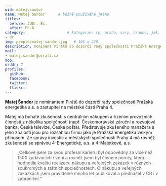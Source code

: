 ```yaml
---
uid: matej.sandor
name: Matej Šandor  	# běžně používáné jméno
titles:
  before: JUDr. Bc.
  after: Ph.D
category:                 	# kategorie: rp, praha, vary, hradec, jmk, senat
- dr
img: people/matej-sandor.jpg   # 165 x 220
description: nominant Pirátů do dozorčí rady společnosti Pražská energetika a.s., zastupitel na městské části Praha 4.  	# kratký popis, max 160 znaků
mail: 
- matej.sandor@pirati.cz
mob:
orddr: 7
profiles:
  github:       
  facebook:    
  twitter: 		  
  flickr:		  
---
```


**Matej Šandor** je nominantem Pirátů do dozorčí rady společnosti Pražská energetika a.s. a zastupitel na městské části Praha 4.

Matej má bohaté zkušenosti s centrálním nákupem a řízením provozních činností z několika společností (např. Českomoravská záruční a rozvojová banka, Česká televize, Česká pošta). Představuje zkušeného manažera a jeho znalosti jsou pro rozsáhlou firmu jako je Pražská energetika velkým přínosem. Ze správy investic a městských společností Prahy 4 má rovněž zkušenosti se správou 4-Energetické, a.s. a 4-Majetkové, a.s. 

> „Celkově jsem za svou profesní karieru byl odpovědný za více než 1500 zadávacích řízení a rovněž jsem byl členem poroty, která hodnotila kvalitu realizace nákupu a veřejných zakázek v různých soukromých a státních společnostech. O nákupu a veřejných zakázkách jsem pravidelně mnoho let publikoval a přednášel v ČR i v zahraniční.“

